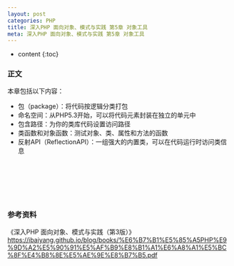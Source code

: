 ```yaml
---
layout: post
categories: PHP
title: 深入PHP 面向对象、模式与实践 第5章 对象工具
meta: 深入PHP 面向对象、模式与实践 第5章 对象工具
---
```

* content
{:toc}

### 正文

本章包括以下内容：
* 包（package）：将代码按逻辑分类打包
* 命名空间：从PHP5.3开始，可以将代码元素封装在独立的单元中
* 包含路径：为你的类库代码设置访问路径
* 类函数和对象函数：测试对象、类、属性和方法的函数
* 反射API（ReflectionAPI）：一组强大的内置类，可以在代码运行时访问类信息


<br/><br/><br/><br/><br/>
### 参考资料

《深入PHP 面向对象、模式与实践（第3版）》 <https://ibaiyang.github.io/blog/books/%E6%B7%B1%E5%85%A5PHP%E9%9D%A2%E5%90%91%E5%AF%B9%E8%B1%A1%E6%A8%A1%E5%BC%8F%E4%B8%8E%E5%AE%9E%E8%B7%B5.pdf>


